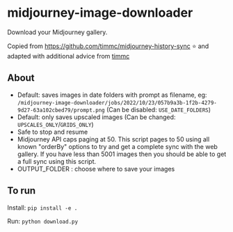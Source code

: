 # midjourney-image-downloader
Download your Midjourney gallery.

Copied from https://github.com/timmc/midjourney-history-sync ⭐ and adapted with additional advice from [timmc](https://github.com/timmc) ️

## About
- Default: saves images in date folders with prompt as filename, eg:
```/midjourney-image-downloader/jobs/2022/10/23/057b9a3b-1f2b-4279-9d27-63a102cbed79/prompt.png``` (Can be disabled: ```USE_DATE_FOLDERS```)
- Default: only saves upscaled images (Can be changed: ```UPSCALES_ONLY```/```GRIDS_ONLY```)
- Safe to stop and resume
- Midjourney API caps paging at 50. This script pages to 50 using all known "orderBy" options to try and get a complete sync with the web gallery. If you have less than 5001 images then you should be able to get a full sync using this script. 
- OUTPUT_FOLDER : choose where to save your images

## To run
Install:
 ```pip install -e .```

Run:
```python download.py```

